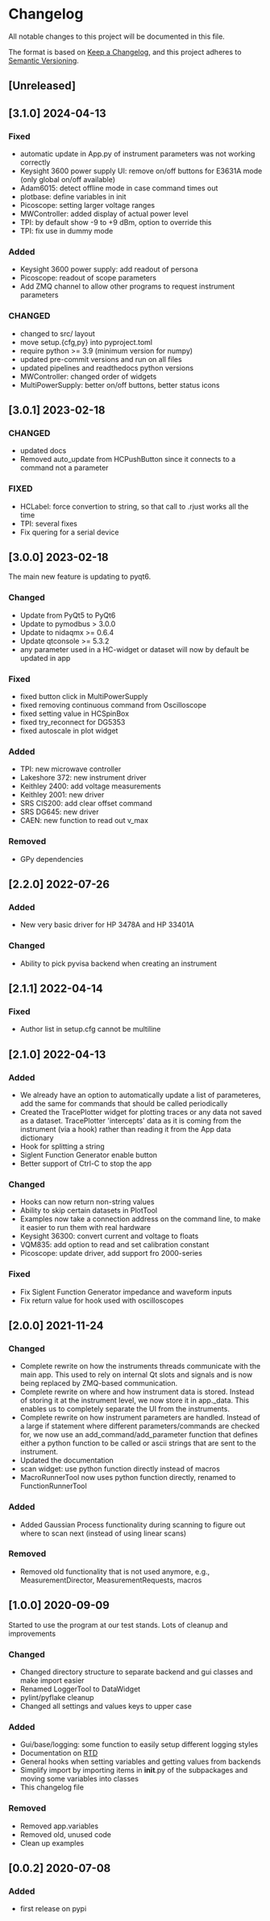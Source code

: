 # Changelog
All notable changes to this project will be documented in this file.

The format is based on [Keep a Changelog](https://keepachangelog.com/en/1.0.0/),
and this project adheres to [Semantic Versioning](https://semver.org/spec/v2.0.0.html).


## [Unreleased]

## [3.1.0] 2024-04-13

### Fixed
- automatic update in App.py of instrument parameters was not working correctly
- Keysight 3600 power supply UI: remove on/off buttons for E3631A mode (only global on/off available)
- Adam6015: detect offline mode in case command times out
- plotbase: define variables in init
- Picoscope: setting larger voltage ranges
- MWController: added display of actual power level
- TPI: by default show -9 to +9 dBm, option to override this
- TPI: fix use in dummy mode

### Added
- Keysight 3600 power supply: add readout of persona
- Picoscope: readout of scope parameters
- Add ZMQ channel to allow other programs to request instrument parameters

### CHANGED
- changed to src/ layout
- move setup.{cfg,py} into pyproject.toml
- require python >= 3.9 (minimum version for numpy)
- updated pre-commit versions and run on all files
- updated pipelines and readthedocs python versions
- MWController: changed order of widgets
- MultiPowerSupply: better on/off buttons, better status icons

## [3.0.1] 2023-02-18

### CHANGED
- updated docs
- Removed auto_update from HCPushButton since it connects to a command not a parameter

### FIXED
- HCLabel: force convertion to string, so that call to .rjust works all the time
- TPI: several fixes
- Fix quering for a serial device

## [3.0.0] 2023-02-18

The main new feature is updating to pyqt6.

### Changed
- Update from PyQt5 to PyQt6
- Update to pymodbus > 3.0.0
- Update to nidaqmx >= 0.6.4
- Update qtconsole >= 5.3.2
- any parameter used in a HC-widget or dataset will now by default be updated in app

### Fixed
- fixed button click in MultiPowerSupply
- fixed removing continuous command from Oscilloscope
- fixed setting value in HCSpinBox
- fixed try_reconnect for DG5353
- fixed autoscale in plot widget

### Added
- TPI: new microwave controller
- Lakeshore 372: new instrument driver
- Keithley 2400: add voltage measurements
- Keithley 2001: new driver
- SRS CIS200: add clear offset command
- SRS DG645: new driver
- CAEN: new function to read out v_max

### Removed
- GPy dependencies

## [2.2.0] 2022-07-26

### Added
- New very basic driver for HP 3478A and HP 33401A

### Changed
- Ability to pick pyvisa backend when creating an instrument

## [2.1.1] 2022-04-14

### Fixed
- Author list in setup.cfg cannot be multiline

## [2.1.0] 2022-04-13

### Added
- We already have an option to automatically update a list of
  parameteres, add the same for commands that should be called
  periodically
- Created the TracePlotter widget for plotting traces or any data not
  saved as a dataset. TracePlotter 'intercepts' data as it is coming
  from the instrument (via a hook) rather than reading it from the App
  data dictionary
- Hook for splitting a string
- Siglent Function Generator enable button
- Better support of Ctrl-C to stop the app

### Changed
- Hooks can now return non-string values
- Ability to skip certain datasets in PlotTool
- Examples now take a connection address on the command line, to make
  it easier to run them with real hardware
- Keysight 36300: convert current and voltage to floats
- VQM835: add option to read and set calibration constant
- Picoscope: update driver, add support fro 2000-series

### Fixed
- Fix Siglent Function Generator impedance and waveform inputs
- Fix return value for hook used with oscilloscopes

## [2.0.0] 2021-11-24

### Changed
- Complete rewrite on how the instruments threads communicate with the main app. This used to rely on internal Qt slots and signals and is now being replaced by ZMQ-based communication.
- Complete rewrite on where and how instrument data is stored. Instead of storing it at the instrument level, we now store it in app._data. This enables us to completely separate the UI from the instruments.
- Complete rewrite on how instrument parameters are handled. Instead of a large if statement where different parameters/commands are checked for, we now use an add_command/add_parameter function that defines either a python function to be called or ascii strings that are sent to the instrument.
- Updated the documentation
- scan widget: use python function directly instead of macros
- MacroRunnerTool now uses python function directly, renamed to FunctionRunnerTool

### Added
- Added Gaussian Process functionality during scanning to figure out where to scan next (instead of
using linear scans)

### Removed
- Removed old functionality that is not used anymore, e.g., MeasurementDirector, MeasurementRequests, macros

## [1.0.0] 2020-09-09

Started to use the program at our test stands. Lots of cleanup and improvements

### Changed
- Changed directory structure to separate backend and gui classes and make import easier
- Renamed LoggerTool to DataWidget
- pylint/pyflake cleanup
- Changed all settings and values keys to upper case

### Added
- Gui/base/logging: some function to easily setup different logging styles
- Documentation on [RTD](https://hardware-control.readthedocs.io/en/latest/index.html)
- General hooks when setting variables and getting values from backends
- Simplify import by importing items in __init__.py of the subpackages
  and moving some variables into classes
- This changelog file

### Removed
- Removed app.variables
- Removed old, unused code
- Clean up examples

## [0.0.2] 2020-07-08

### Added
- first release on pypi
